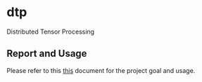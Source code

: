 # dtp
Distributed Tensor Processing

## Report and Usage

Please refer to this [this](./final-report.pdf) document for the project goal and usage.
